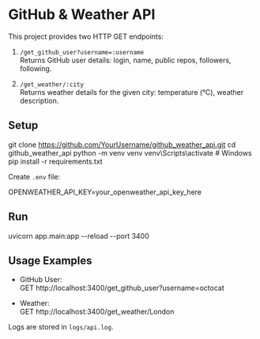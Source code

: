 # GitHub & Weather API

This project provides two HTTP GET endpoints:

1. `/get_github_user?username=:username`  
   Returns GitHub user details: login, name, public repos, followers, following.  

2. `/get_weather/:city`  
   Returns weather details for the given city: temperature (°C), weather description.

## Setup

git clone https://github.com/YourUsername/github_weather_api.git
cd github_weather_api
python -m venv venv
venv\Scripts\activate   # Windows
pip install -r requirements.txt

Create `.env` file:

OPENWEATHER_API_KEY=your_openweather_api_key_here

## Run

uvicorn app.main:app --reload --port 3400

## Usage Examples

- GitHub User:  
GET http://localhost:3400/get_github_user?username=octocat

- Weather:  
GET http://localhost:3400/get_weather/London

Logs are stored in `logs/api.log`.
